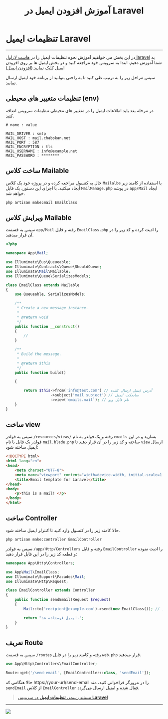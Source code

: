 ﻿---
title: "آموزش افزودن ایمیل در Laravel"
sidebar_label: "تنظیمات ایمیل"
description: "در این بخش می خواهیم آموزش نحوه تنظیمات ایمیل را در هاست لاراول laravel به شما آموزش دهیم."
---

# تنظیمات ایمیل Laravel
---

در این بخش می خواهیم آموزش نحوه تنظیمات ایمیل را در [هاست لاراول laravel](https://chabokan.net/cloud-hosting/php/laravel/) به شما آموزش دهیم. ابتدا به سرویس خود مراجعه کنید و در بخش ایمیل ها بر روی افزودن ایمیل کلیک نمایید.([افزودن ایمیل](https://docs.chabokan.net/features/email/add-email/))

سپس مراحل زیر را به ترتیب طی کنید تا به راحتی بتوانید از برنامه خود ایمیل ارسال نمایید.

## تنظیمات متغییر های محیطی (env)

در مرحله بعد باید اطلاعات ایمیل را در متغییر های محیطی تنظیمات سرویس اضافه کنید.

```properties
# name : value

MAIL_DRIVER : smtp
MAIL_HOST : mail.chabokan.net
MAIL_PORT : 587
MAIL_ENCRYPTION : tls
MAIL_USERNAME : info@example.net
MAIL_PASSWORD : ********

```

## ساخت کلاس Mailable

حال به کنسول مراجعه کرده و در پروژه خود یک کلاس `Mailalbe` با استفاده از کامند زیر ایجاد میکنید. با اجرای این دستور، یک فایل `MailManage.php` در پوشه `app/Mail` ایجاد خواهد شد.

```shell
php artisan make:mail EmailClass
```

## ویرایش کلاس Mailable

سپس به قسمت `app/Mail` رفته و فایل `EmailClass.php` را ادیت کرده و کد زیر را در آن قرار میدهید.

```php
<?php

namespace App\Mail;

use Illuminate\Bus\Queueable;
use Illuminate\Contracts\Queue\ShouldQueue;
use Illuminate\Mail\Mailable;
use Illuminate\Queue\SerializesModels;

class EmailClass extends Mailable
{
    use Queueable, SerializesModels;

    /**
     * Create a new message instance.
     *
     * @return void
     */
    public function __construct()
    {
        //
    }

    /**
     * Build the message.
     *
     * @return $this
     */
    public function build()

    {

        return $this->from('info@test.com') // آدرس ایمیل ارسال کننده
                    ->subject('mail subject') // سابجکت ایمیل
                    ->view('emails.mail'); // نام فایل ویو
    }
}
```

## ساخت view

سپس به فولدر `/resources/views/` رفته و یک فولدر به نام `emails` بسازید و در این فولدر یک فایل با نام `mail.blade.php` ساخته و کد زیر را در آن قرار دهید تا `view` ارسال ایمیل ساخته شود:

```html
<!DOCTYPE html>
<html lang="en">
<head>
    <meta charset="UTF-8">
    <meta name="viewport" content="width=device-width, initial-scale=1.0">
    <title>Email template for Laravel</title>
</head>
<body>
    <p>this is a mail! </p>
</body>
</html>
```

## ساخت Controller

حالا کامند زیر را در کنسول وارد کنید تا کنترلر ایمیل ساخته شود.

```shell
php artisan make:controller EmailController
```

سپس به فولدر `/app/Http/Controllers` رفته و فایل `EmailController` را ادیت نموده و قطعه کد زیر را در این فایل قرار دهید:

```php
namespace App\Http\Controllers;

use App\Mail\EmailClass;
use Illuminate\Support\Facades\Mail;
use Illuminate\Http\Request;

class EmailController extends Controller
{
    public function sendEmail(Request $request)
    {
        Mail::to('recipient@example.com')->send(new EmailClass()); // در این قسمت میبایست آدرس ایمیل دریافت کننده را وارد کنید.

        return "ایمیل فرستاده شد.";
    }
}
```

## تعریف Route

سپس به قسمت `/routes` رفته و کامند زیر را در فایل `web.php` قرار میدهید.

```php
use App\Http\Controllers\EmailController;

Route::get('/send-email', [EmailController::class, 'sendEmail']);
```

حالا هنگامی که https://your-url/send-email را در مرورگر فراخوانی کنید، متد `sendEmail` از کلاس `EmailController` فعال شده و ایمیل ارسال می‌گردد.

> [مستند رسمی **تنظیمات ایمیل** در سرویس **Laravel**](https://laravel.com/docs/mail#generating-mailables)

---
<a href="https://hub.chabokan.net/fa/services/create/laravel" ><img src="https://s1.chabokan.net/docs/images/laravel-banner.png" /></a>